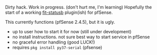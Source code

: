 Dirty hack. Work in progress.
(don't hurt me, I'm learning)
Hopefully the start of a working [fit-statusb](https://fit-iot.com/web/product/fit-statusb/) plugin(ish) for pfSense.

This currently functions (pfSense 2.4.5), but it is ugly.
- up to user how to start it for now (still under development)
- no install instructions. not sure best way to start service in pfSense
- no graceful error handling (good LUCK!)
- requires `pkg install py37-serial` (pfsense)